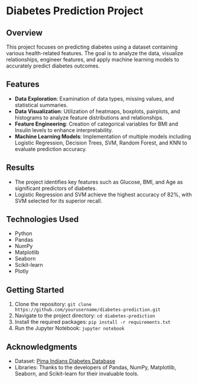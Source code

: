 # Diabetes Prediction Project

## Overview
This project focuses on predicting diabetes using a dataset containing various health-related features. The goal is to analyze the data, visualize relationships, engineer features, and apply machine learning models to accurately predict diabetes outcomes.

## Features
- **Data Exploration**: Examination of data types, missing values, and statistical summaries.
- **Data Visualization**: Utilization of heatmaps, boxplots, pairplots, and histograms to analyze feature distributions and relationships.
- **Feature Engineering**: Creation of categorical variables for BMI and Insulin levels to enhance interpretability.
- **Machine Learning Models**: Implementation of multiple models including Logistic Regression, Decision Trees, SVM, Random Forest, and KNN to evaluate prediction accuracy.

## Results
- The project identifies key features such as Glucose, BMI, and Age as significant predictors of diabetes.
- Logistic Regression and SVM achieve the highest accuracy of 82%, with SVM selected for its superior recall.

## Technologies Used
- Python
- Pandas
- NumPy
- Matplotlib
- Seaborn
- Scikit-learn
- Plotly

## Getting Started
1. Clone the repository: `git clone https://github.com/yourusername/diabetes-prediction.git`
2. Navigate to the project directory: `cd diabetes-prediction`
3. Install the required packages: `pip install -r requirements.txt`
4. Run the Jupyter Notebook: `jupyter notebook`


## Acknowledgments
- Dataset: [Pima Indians Diabetes Database](https://www.kaggle.com/uciml/pima-indians-diabetes-database)
- Libraries: Thanks to the developers of Pandas, NumPy, Matplotlib, Seaborn, and Scikit-learn for their invaluable tools.
